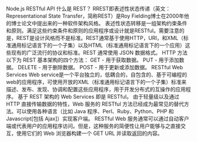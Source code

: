 Node.js RESTful API
什么是 REST？
RREST即表述性状态传递（英文：Representational State Transfer，简称REST）是Roy Fielding博士在2000年他的博士论文中提出来的一种软件架构风格。
表述性状态转移是一组架构约束条件和原则。满足这些约束条件和原则的应用程序或设计就是RESTful。需要注意的是，REST是设计风格而不是标准。REST通常基于使用HTTP，URI，和XML（标准通用标记语言下的一个子集）以及HTML（标准通用标记语言下的一个应用）这些现有的广泛流行的协议和标准。REST 通常使用 JSON 数据格式。
HTTP 方法
以下为 REST 基本架构的四个方法：
GET - 用于获取数据。
PUT - 用于添加数据。
DELETE - 用于删除数据。
POST - 用于更新或添加数据。
RESTful Web Services
Web service是一个平台独立的，低耦合的，自包含的、基于可编程的web的应用程序，可使用开放的XML（标准通用标记语言下的一个子集）标准来描述、发布、发现、协调和配置这些应用程序，用于开发分布式的互操作的应用程序。
基于 REST 架构的 Web Services 即是 RESTful。
由于轻量级以及通过 HTTP 直接传输数据的特性，Web 服务的 RESTful 方法已经成为最常见的替代方法。可以使用各种语言（比如 Java 程序、Perl、Ruby、Python、PHP 和 Javascript[包括 Ajax]）实现客户端。
RESTful Web 服务通常可以通过自动客户端或代表用户的应用程序访问。但是，这种服务的简便性让用户能够与之直接交互，使用它们的 Web 浏览器构建一个 GET URL 并读取返回的内容。